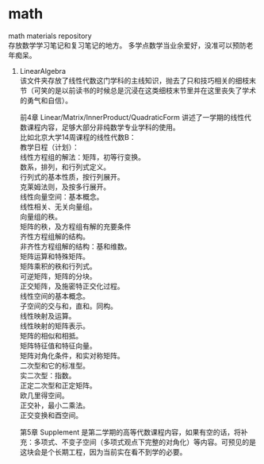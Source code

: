 # math
math materials repository  
存放数学学习笔记和复习笔记的地方。
多学点数学当业余爱好，没准可以预防老年痴呆。

1. LinearAlgebra  
    该文件夹存放了线性代数这门学科的主线知识，抛去了只和技巧相关的细枝末节（可笑的是以前读书的时候总是沉浸在这类细枝末节里并在这里丧失了学术的勇气和自信）。  
     
    前4章 Linear/Matrix/InnerProduct/QuadraticForm 讲述了一学期的线性代数课程内容，足够大部分非纯数学专业学科的使用。   
    比如北京大学14周课程的线性代数B：  
    教学日程（计划）：  
        线性方程组的解法：矩阵，初等行变换。  
        数系，排列，和行列式定义。  
        行列式的基本性质，按行列展开。  
        克莱姆法则，及按多行展开。  
        线性向量空间：基本概念。  
        线性相关、无关向量组。   
        向量组的秩。  
        矩阵的秩，及方程组有解的充要条件  
        齐性方程组解的结构。  
        非齐性方程组解的结构：基和维数。  
        矩阵运算和特殊矩阵。  
        矩阵乘积的秩和行列式。  
        可逆矩阵，矩阵的分块。  
        正交矩阵，及施密特正交化过程。  
        线性空间的基本概念。  
        子空间的交与和，直和。同构。  
        线性映射及运算。  
        线性映射的矩阵表示。  
        矩阵的相似和相抵。  
        矩阵特征值和特征向量。  
        矩阵对角化条件，和实对称矩阵。  
        二次型和它的标准型。  
        实二次型：指数。  
        正定二次型和正定矩阵。  
        欧几里得空间。  
        正交补，最小二乘法。  
        正交变换和酉空间。  
        
    第5章 Supplement 是第二学期的高等代数课程内容，如果有空的话，将补充：多项式、不变子空间（多项式观点下完整的对角化）等内容。可预见的是这块会是个长期工程，因为当前实在看不到学的必要。  